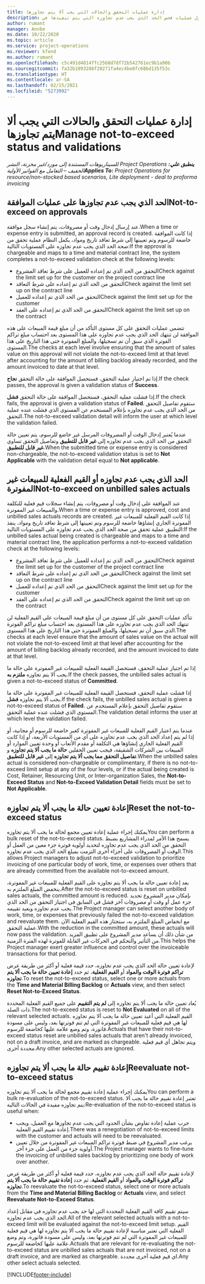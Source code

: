 ```yaml
---
title: إدارة عمليات التحقق والحالات التي يجب ألا يتم تجاوزها
description: يوفر هذا الموضوع معلومات حول عمليات فحص الحد الذي يجب عدم تجاوزه التي يتم تنفيذها في Project Operations.
author: rumant
manager: Annbe
ms.date: 10/22/2020
ms.topic: article
ms.service: project-operations
ms.reviewer: kfend
ms.author: rumant
ms.openlocfilehash: c5c491d4014ffc2568d7df72b542761ec9b1a90b
ms.sourcegitcommit: fa32b1893286f20271fa4ec4be8fc68bd135f53c
ms.translationtype: HT
ms.contentlocale: ar-SA
ms.lasthandoff: 02/15/2021
ms.locfileid: "5273992"
---
```

# <a name="manage-not-to-exceed-status-and-validations"></a><span data-ttu-id="62f12-103">إدارة عمليات التحقق والحالات التي يجب ألا يتم تجاوزها</span><span class="sxs-lookup"><span data-stu-id="62f12-103">Manage not-to-exceed status and validations</span></span> 

<span data-ttu-id="62f12-104">_**ينطبق علي:** ‏‫Project Operations للسيناريوهات المستندة إلى مورد/غير مخزنة‬، ‏‫النشر الخفيف – التعامل مع الفواتير الأولية‬_</span><span class="sxs-lookup"><span data-stu-id="62f12-104">_**Applies To:** Project Operations for resource/non-stocked based scenarios, Lite deployment - deal to proforma invoicing_</span></span>

## <a name="not-to-exceed-on-approvals"></a><span data-ttu-id="62f12-105">الحد الذي يجب عدم تجاوزها على عمليات الموافقة</span><span class="sxs-lookup"><span data-stu-id="62f12-105">Not-to-exceed on approvals</span></span>

<span data-ttu-id="62f12-106">عند إرسال إدخال وقت أو مصروفات، يتم إنشاء سجل موافقة.</span><span class="sxs-lookup"><span data-stu-id="62f12-106">When a time or expense entry is submitted, an approval record is created.</span></span> <span data-ttu-id="62f12-107">إذا كانت الموافقة خاضعة للرسوم وتم تعيينها إلى شرط تعاقد تاريخ ومواد، يكمل النظام عملية تحقق من صحة الحد الذي يجب عدم تجاوزه على المستويات التالية:</span><span class="sxs-lookup"><span data-stu-id="62f12-107">If the approval is chargeable and maps to a time and material contract line, the system completes a not-to-exceed validation check at the following levels:</span></span>

  - <span data-ttu-id="62f12-108">التحقق من الحد الذي تم إعداده للعميل على شرط تعاقد المشروع</span><span class="sxs-lookup"><span data-stu-id="62f12-108">Check against the limit set up for the customer on the project contract line</span></span>
  - <span data-ttu-id="62f12-109">التحقق من الحد الذي تم إعداده على شرط التعاقد</span><span class="sxs-lookup"><span data-stu-id="62f12-109">Check against the limit set up on the contract line</span></span>
  - <span data-ttu-id="62f12-110">التحقق من الحد الذي تم إعداده للعميل</span><span class="sxs-lookup"><span data-stu-id="62f12-110">Check against the limit set up for the customer</span></span>
  - <span data-ttu-id="62f12-111">التحقق من الحد الذي تم إعداده على العقد</span><span class="sxs-lookup"><span data-stu-id="62f12-111">Check against the limit set up on the contract</span></span>

<span data-ttu-id="62f12-112">تتضمن عمليات التحقق على كل مستوى التأكد من أن مبلغ قيمة المبيعات على هذه الموافقة لن تنتهك الحد الذي يجب عدم تجاوزه على هذا المستوى بعد احتساب مبلغ تراكم الفوترة الذي سبق أن تم تسجيلها، والمبلغ المفوترة حتى هذا التاريخ على هذا المستوى.</span><span class="sxs-lookup"><span data-stu-id="62f12-112">The checks at each level involve ensuring that the amount of sales value on this approval will not violate the not-to-exceed limit at that level after accounting for the amount of billing backlog already recorded, and the amount invoiced to date at that level.</span></span>

<span data-ttu-id="62f12-113">إذا تم اجتياز عملية التحقق، فستحصل الموافقة على حالة التحقق **نجاح**.</span><span class="sxs-lookup"><span data-stu-id="62f12-113">If the check passes, the approval is given a validation status of **Success**.</span></span>

<span data-ttu-id="62f12-114">إذا فشلت عملية التحقق، فستحصل الموافقة على حالة التحقق **فشل**.</span><span class="sxs-lookup"><span data-stu-id="62f12-114">If the check fails, the approval is given a validation status of **Failed**.</span></span> <span data-ttu-id="62f12-115">ستقوم تفاصيل التحقق من الحد الذي يجب عدم تجاوزه بإعلام المستخدم عن المستوى الذي فشلت عنده عملية التحقق.</span><span class="sxs-lookup"><span data-stu-id="62f12-115">The not-to-exceed validation detail will inform the user at which level the validation failed.</span></span>

<span data-ttu-id="62f12-116">عندما يُعتبر إدخال الوقت أو المصروفات المرسل غير خاضع للرسوم، يتم تعيين حالة التحقق من الحد الذي يجب عدم تجاوزه إلى **غير قابل للتطبيق** وتفاصيل التحقق تساوي **غير قابل للتطبيق**.</span><span class="sxs-lookup"><span data-stu-id="62f12-116">When the submitted time or expense entry is considered non-chargeable, the not-to-exceed validation status is set to **Not Applicable** with the validation detail equal to **Not applicable**.</span></span>

## <a name="not-to-exceed-on-unbilled-sales-actuals"></a><span data-ttu-id="62f12-117">الحد الذي يجب عدم تجاوزه أو القيم الفعلية للمبيعات غير المفوترة</span><span class="sxs-lookup"><span data-stu-id="62f12-117">Not-to-exceed on unbilled sales actuals</span></span>

<span data-ttu-id="62f12-118">عند الموافقة على إدخال وقت أو مصروفات، يتم إنشاء سجلات قيم فعلية للتكلفة والمبيعات غير المفوترة.</span><span class="sxs-lookup"><span data-stu-id="62f12-118">When a time or expense entry is approved, cost and unbilled sales actuals records are created.</span></span> <span data-ttu-id="62f12-119">إذا كانت القيم الفعلية للمبيعات غير المفوترة الجاري إنشاؤها خاضعة للرسوم وتم تعيينها إلى شرط تعاقد تاريخ ومواد، ينفذ التطبيق عملية تحقق من صحة الحد الذي يجب عدم تجاوزه على المستويات التالية:</span><span class="sxs-lookup"><span data-stu-id="62f12-119">If the unbilled sales actual being created is chargeable and maps to a time and material contract line, the application performs a not-to-exceed validation check at the following levels:</span></span>

  - <span data-ttu-id="62f12-120">التحقق من الحد الذي تم إعداده للعميل على شرط تعاقد المشروع</span><span class="sxs-lookup"><span data-stu-id="62f12-120">Check against the limit set up for the customer of the project contract line</span></span>
  - <span data-ttu-id="62f12-121">التحقق من الحد الذي تم إعداده على شرط التعاقد</span><span class="sxs-lookup"><span data-stu-id="62f12-121">Check against the limit set up on the contract line</span></span>
  - <span data-ttu-id="62f12-122">التحقق من الحد الذي تم إعداده للعميل</span><span class="sxs-lookup"><span data-stu-id="62f12-122">Check against the limit set up for the customer</span></span>
  - <span data-ttu-id="62f12-123">التحقق من الحد الذي تم إعداده على العقد</span><span class="sxs-lookup"><span data-stu-id="62f12-123">Check against the limit set up on the contract</span></span>

<span data-ttu-id="62f12-124">تتأكد عمليات التحقق على كل مستوى من أن مبلغ قيمة المبيعات على القيم الفعلية لن تنتهك الحد الذي يجب عدم تجاوزه على هذا المستوى بعد احتساب مبلغ تراكم الفوترة الذي سبق أن تم تسجيلها، والمبلغ المفوترة حتى هذا التاريخ على هذا المستوى.</span><span class="sxs-lookup"><span data-stu-id="62f12-124">The checks at each level ensure that the amount of sales value on the actual will not violate the not-to-exceed limit at that level after accounting for the amount of billing backlog already recorded, and the amount invoiced to date at that level.</span></span>

<span data-ttu-id="62f12-125">إذا تم اجتياز عملية التحقق، فستحصل القيمة الفعلية للمبيعات غير المفوترة على حالة ما يجب ألا يتم تجاوزه **ملتزم به**.</span><span class="sxs-lookup"><span data-stu-id="62f12-125">If the check passes, the unbilled sales actual is given a not-to-exceed status of **Committed**.</span></span>

<span data-ttu-id="62f12-126">إذا فشلت عملية التحقق، فستحصل القيمة الفعلية للمبيعات غير المفوترة على حالة ما يجب ألا يتم تجاوزه **فشل**.</span><span class="sxs-lookup"><span data-stu-id="62f12-126">If the check fails, the unbilled sales actual is given a not-to-exceed status of **Failed**.</span></span> <span data-ttu-id="62f12-127">ستقوم تفاصيل التحقق بإعلام المستخدم عن المستوى الذي فشلت عنده عملية التحقق.</span><span class="sxs-lookup"><span data-stu-id="62f12-127">The validation detail informs the user at which level the validation failed.</span></span>

<span data-ttu-id="62f12-128">عندما يتم اعتبار القيم الفعلية للمبيعات غير المفوترة كغير خاضعة للرسوم أو مجانية، أو إذا لم يتم إعداد الحد الذي يجب عدم تجاوزه على أي من المستويات الأربعة، أو إذا كانت القيم الفعلية الجاري إنشاؤها هي التكلفة أو مقدم الأتعاب أو وحدة تعيين الموارد أو المبيعات بين الشركات الشقيقة، فيجب تعيين الحقلين **حالة ما يجب ألا يتم تجاوزه‬** و **تفاصيل التحقق مما يجب ألا يتم تجاوزه‬** إلى **غير قابل للتطبيق**.</span><span class="sxs-lookup"><span data-stu-id="62f12-128">When the unbilled sales actual is considered non-chargeable or complimentary, if there is no not-to-exceed limit setup at any of the four levels, or if the actual being created is Cost, Retainer, Resourcing Unit, or Inter-organization Sales, the **Not-to-Exceed Status** and **Not-to-Exceed Validation Detail** fields must be set to **Not Applicable**.</span></span>

## <a name="reset-the-not-to-exceed-status"></a><span data-ttu-id="62f12-129">إعادة تعيين حالة ما يجب ألا يتم تجاوزه</span><span class="sxs-lookup"><span data-stu-id="62f12-129">Reset the not-to-exceed status</span></span>

<span data-ttu-id="62f12-130">يمكنك إجراء عملية إعادة تعيين مجمع لحالة ما يجب ألا يتم تجاوزه</span><span class="sxs-lookup"><span data-stu-id="62f12-130">You can perform a bulk reset of the not-to-exceed status.</span></span> <span data-ttu-id="62f12-131">يسمح هذا الأمر لمدراء المشاريع بضبط التحقق من الحد الذي يجب عدم تجاوزه لتحديد أولوية فوترة جزء معين من العمل أو الوقت أو المصروفات على أجزاء أخرى التزمت بمبلغ الحد الذي يجب عدم تجاوزه.</span><span class="sxs-lookup"><span data-stu-id="62f12-131">This allows Project managers to adjust not-to-exceed validation to prioritize invoicing of one particular body of work, time, or expenses over others that are already committed from the available not-to-exceed amount.</span></span>

<span data-ttu-id="62f12-132">بعد إعادة تعيين حالة ما يجب ألا يتم تجاوزه‬ على القيم الفعلية للمبيعات غير المفوترة، ينخفض المبلغ الملتزم به.</span><span class="sxs-lookup"><span data-stu-id="62f12-132">After the not-to-exceed status is reset on unbilled sales actuals, the committed amount is reduced.</span></span> <span data-ttu-id="62f12-133">بإمكان مدير المشروع تحديد جزء عمل أو وقت أو مصروفات آخر فشل في السابق في اجتياز التحقق من الحد الذي يجب عدم تجاوزه ويعيد تقييمه.</span><span class="sxs-lookup"><span data-stu-id="62f12-133">The Project manager can select another body of work, time, or expenses that previously failed the not-to-exceed validation and reevaluate them.</span></span> <span data-ttu-id="62f12-134">مع انخفاض المبلغ الملتزم به، ستجتاز هذه القيم الفعلية الآن عملية التحقق.</span><span class="sxs-lookup"><span data-stu-id="62f12-134">With the reduction in the committed amount, these actuals will now pass the validation.</span></span> <span data-ttu-id="62f12-135">من شأن ذلك أن يساعد مدير المشروع على تطبيق المزيد من التأثير والتحكم في الحركات غير القابلة للفوترة لهذه الفترة الزمنية.</span><span class="sxs-lookup"><span data-stu-id="62f12-135">This helps the Project manager exert greater influence and control over the invoiceable transactions for that period.</span></span>

<span data-ttu-id="62f12-136">لإعادة تعيين حالة الحد الذي يجب عدم تجاوزه، حدد قيمة فعلية أو أكثر من طريقة عرض **تراكم فوترة الوقت والمواد‬** أو **القيم الفعلية**، ثم حدد **إعادة تعيين حالة ما يجب ألا يتم تجاوزه**.</span><span class="sxs-lookup"><span data-stu-id="62f12-136">To reset the not-to-exceed status, select one or more actuals from the **Time and Material Billing Backlog** or **Actuals** view, and then select **Reset Not-to-Exceed Status**.</span></span>

<span data-ttu-id="62f12-137">يُعاد تعيين حالة ما يجب ألا يتم تجاوزه إلى **لم يتم التقييم** على جميع القيم الفعلية المحددة ذات الصلة.</span><span class="sxs-lookup"><span data-stu-id="62f12-137">The not-to-exceed status is reset to **Not Evaluated** on all of the relevant selected actuals.</span></span> <span data-ttu-id="62f12-138">القيم الفعلية التي أعيد تعيين حالة ما يجب ألا يتم تجاوزه‬ لها هي قيم فعلية للمبيعات غير المفوترة التي لم تتم فوترتها بعد، وليس على مسودة فاتورة، وتم وضع علامة عليها كخاضعة للرسوم.</span><span class="sxs-lookup"><span data-stu-id="62f12-138">Actuals that have their not-to-exceed status reset are unbilled sales actuals that aren't already invoiced, not on a draft invoice, and are marked as chargeable.</span></span> <span data-ttu-id="62f12-139">ويتم تجاهل أي قيم فعلية محددة أخرى.</span><span class="sxs-lookup"><span data-stu-id="62f12-139">Any other selected actuals are ignored.</span></span>

## <a name="reevaluate-not-to-exceed-status"></a><span data-ttu-id="62f12-140">إعادة تقييم حالة ما يجب ألا يتم تجاوزه‬</span><span class="sxs-lookup"><span data-stu-id="62f12-140">Reevaluate not-to-exceed status</span></span>

<span data-ttu-id="62f12-141">يمكنك إجراء عملية إعادة تقييم مجمع لحالة ما يجب ألا يتم تجاوزه</span><span class="sxs-lookup"><span data-stu-id="62f12-141">You can perform a bulk re-evaluation of the not-to-exceed status.</span></span> <span data-ttu-id="62f12-142">تعتبر إعادة تقييم حالة ما يجب ألا يتم تجاوزه‬ مفيدة في الحالات التالية:</span><span class="sxs-lookup"><span data-stu-id="62f12-142">Re-evaluation of the not-to-exceed status is useful when:</span></span>

  - <span data-ttu-id="62f12-143">جرب عملية إعادة تفاوض بشأن الحدود التي يجب عدم تجاوزها مع العميل، ويجب إعادة تقييم القيم الفعلية.</span><span class="sxs-lookup"><span data-stu-id="62f12-143">There was a renegotiation of not-to-exceed limits with the customer and actuals will need to be reevaluated.</span></span>
  - <span data-ttu-id="62f12-144">يرغب مدير المشروع في ضبط فوترة تراكم المبيعات غير المفوترة من خلال تعيين أولوية جزء من العمل على جزء آخر.</span><span class="sxs-lookup"><span data-stu-id="62f12-144">The Project manager wants to fine-tune the invoicing of unbilled sales backlog by prioritizing one body of work over another.</span></span>

<span data-ttu-id="62f12-145">لإعادة تقييم حالة الحد الذي يجب عدم تجاوزه، حدد قيمة فعلية أو أكثر من طريقة عرض **تراكم فوترة الوقت والمواد‬** أو **القيم الفعلية**، ثم حدد **إعادة تقييم حالة ما يجب ألا يتم تجاوزه**.</span><span class="sxs-lookup"><span data-stu-id="62f12-145">To reevaluate the not-to-exceed status, select one or more actuals from the **Time and Material Billing Backlog** or **Actuals** view, and select **Reevaluate Not-to-Exceed Status**.</span></span>

<span data-ttu-id="62f12-146">سيتم تقييم كافة القيم الفعلية المحددة التي لها حد يجب عدم تجاوزه في مقابل إعداد الحد الذي يجب عدم تجاوزه.</span><span class="sxs-lookup"><span data-stu-id="62f12-146">All of the relevant selected actuals with a not-to-exceed limit will be evaluated against the not-to-exceed limit setup.</span></span> <span data-ttu-id="62f12-147">القيم الفعلية التي تعتبر مناسبة لإعادة تقييم حالة ما يجب ألا يتم تجاوزه‬ لها هي قيم فعلية للمبيعات غير المفوترة التي لم تتم فوترتها بعد، وليس على مسودة فاتورة، وتم وضع علامة عليها كخاضعة للرسوم.</span><span class="sxs-lookup"><span data-stu-id="62f12-147">Actuals that are relevant for re-evaluating the not-to-exceed status are unbilled sales actuals that are not invoiced, not on a draft invoice, and are marked as chargeable.</span></span> <span data-ttu-id="62f12-148">اي قيم فعلية أخرى محددة.</span><span class="sxs-lookup"><span data-stu-id="62f12-148">Any other select actuals selected.</span></span>


[!INCLUDE[footer-include](../../includes/footer-banner.md)]